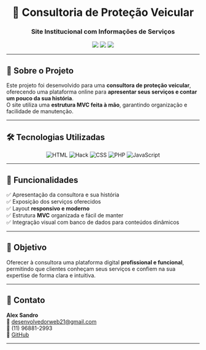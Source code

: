 <h1 align="center">🚗 Consultoria de Proteção Veicular</h1>
<h3 align="center">Site Institucional com Informações de Serviços</h3>

<p align="center">
  <img src="https://img.shields.io/badge/Status-Concluído-brightgreen?style=for-the-badge" />
  <img src="https://img.shields.io/badge/Licença-MIT-blue?style=for-the-badge" />
  <img src="https://img.shields.io/github/last-commit/Alexqwe21/consultoria-veicular?style=for-the-badge" />
</p>

---

## 📖 Sobre o Projeto
Este projeto foi desenvolvido para uma **consultora de proteção veicular**, oferecendo uma plataforma online para **apresentar seus serviços e contar um pouco da sua história**.  
O site utiliza uma **estrutura MVC feita à mão**, garantindo organização e facilidade de manutenção.

---

## 🛠 Tecnologias Utilizadas
<p align="center">
    <img alt="HTML" src="https://img.shields.io/badge/HTML-47.0%25-E34F26?style=for-the-badge&logo=html5&logoColor=white" />
    <img alt="Hack" src="https://img.shields.io/badge/Hack-22.7%25-8695A6?style=for-the-badge&logo=hack&logoColor=white" />
    <img alt="CSS" src="https://img.shields.io/badge/CSS-18.1%25-1572B6?style=for-the-badge&logo=css3&logoColor=white" />
    <img alt="PHP" src="https://img.shields.io/badge/PHP-11.6%25-777BB4?style=for-the-badge&logo=php&logoColor=white" />
    <img alt="JavaScript" src="https://img.shields.io/badge/JavaScript-0.6%25-F7DF1E?style=for-the-badge&logo=javascript&logoColor=black" />
</p>

---

## 📌 Funcionalidades
✅ Apresentação da consultora e sua história  
✅ Exposição dos serviços oferecidos  
✅ Layout **responsivo e moderno**  
✅ Estrutura **MVC** organizada e fácil de manter  
✅ Integração visual com banco de dados para conteúdos dinâmicos  

---

## 🚀 Objetivo
Oferecer à consultora uma plataforma digital **profissional e funcional**, permitindo que clientes conheçam seus serviços e confiem na sua expertise de forma clara e intuitiva.

---

## 📧 Contato
**Alex Sandro**  
📩 desenvolvedorweb21@gmail.com  
📱 (11) 96881-2993  
🐙 [GitHub](https://github.com/Alexqwe21)

---
